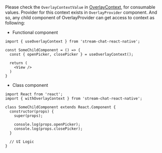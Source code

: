 Please check the `OverlayContextValue` in [OverlayContext](https://github.com/GetStream/stream-chat-react-native/blob/master/src/contexts/overlayContext/OverlayContext.tsx), for consumable values.
Provider for this context exists in `OverlayProvider` component. And so, any child component of OverlayProvider
can get access to context as following:

- Functional component

```tsx static
import { useOverlayContext } from 'stream-chat-react-native';

const SomeChildComponent = () => {
  const { openPicker, closePicker } = useOverlayContext();

  return (
    <View />
  )
}
```

- Class component

```tsx static
import React from 'react';
import { withOverlayContext } from 'stream-chat-react-native';

class SomeChildComponent extends React.Component {
  constructor(props) {
    super(props);

    console.log(props.openPicker);
    console.log(props.closePicker);
  }

  // UI Logic
}